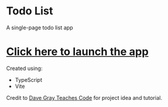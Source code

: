 # Todo List

A single-page todo list app

# [Click here to launch the app](https://typescript-todolist.onrender.com)

Created using:

- TypeScript
- Vite

Credit to [Dave Gray Teaches Code](https://courses.davegray.codes/) for project idea and tutorial.
